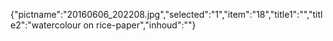 {"pictname":"20160606_202208.jpg","selected":"1","item":"18","title1":"","title2":"watercolour on rice-paper","inhoud":""}